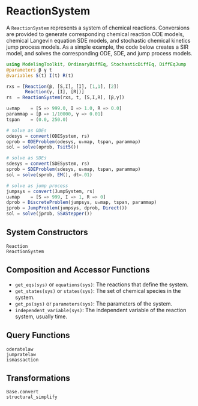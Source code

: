# ReactionSystem

A `ReactionSystem` represents a system of chemical reactions. Conversions are
provided to generate corresponding chemical reaction ODE models, chemical
Langevin equation SDE models, and stochastic chemical kinetics jump process
models. As a simple example, the code below creates a SIR model, and solves
the corresponding ODE, SDE, and jump process models.

```julia
using ModelingToolkit, OrdinaryDiffEq, StochasticDiffEq, DiffEqJump
@parameters β γ t
@variables S(t) I(t) R(t)

rxs = [Reaction(β, [S,I], [I], [1,1], [2])
       Reaction(γ, [I], [R])]
rs  = ReactionSystem(rxs, t, [S,I,R], [β,γ])

u₀map    = [S => 999.0, I => 1.0, R => 0.0]
parammap = [β => 1/10000, γ => 0.01]
tspan    = (0.0, 250.0)

# solve as ODEs
odesys = convert(ODESystem, rs)
oprob = ODEProblem(odesys, u₀map, tspan, parammap)
sol = solve(oprob, Tsit5())

# solve as SDEs
sdesys = convert(SDESystem, rs)
sprob = SDEProblem(sdesys, u₀map, tspan, parammap)
sol = solve(sprob, EM(), dt=.01)

# solve as jump process
jumpsys = convert(JumpSystem, rs)
u₀map    = [S => 999, I => 1, R => 0]
dprob = DiscreteProblem(jumpsys, u₀map, tspan, parammap)
jprob = JumpProblem(jumpsys, dprob, Direct())
sol = solve(jprob, SSAStepper())
```

## System Constructors

```@docs
Reaction
ReactionSystem
```

## Composition and Accessor Functions

- `get_eqs(sys)` or `equations(sys)`: The reactions that define the system.
- `get_states(sys)` or `states(sys)`: The set of chemical species in the system.
- `get_ps(sys)` or `parameters(sys)`: The parameters of the system.
- `independent_variable(sys)`: The independent variable of the
  reaction system, usually time.

## Query Functions
```@docs
oderatelaw
jumpratelaw
ismassaction
```

## Transformations

```@docs
Base.convert
structural_simplify
```
